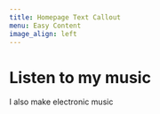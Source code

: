 ```yaml
---
title: Homepage Text Callout
menu: Easy Content
image_align: left
---
```


# Listen to my music

I also make electronic music